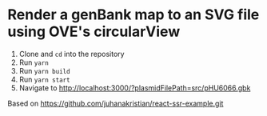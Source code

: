 # Render a genBank map to an SVG file using OVE's circularView

1. Clone and `cd` into the repository
2. Run `yarn`
3. Run `yarn build`
4. Run `yarn start` 
5. Navigate to <http://localhost:3000/?plasmidFilePath=src/pHU6066.gbk>

Based on <https://github.com/juhanakristian/react-ssr-example.git>